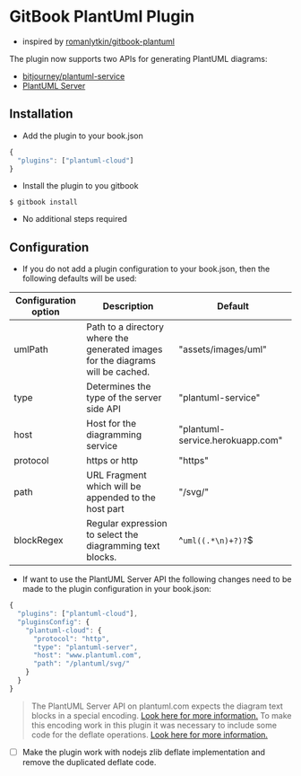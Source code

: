# GitBook PlantUml Plugin

* inspired by [romanlytkin/gitbook-plantuml](https://github.com/romanlytkin/gitbook-plantuml)

The plugin now supports two APIs for generating PlantUML diagrams:
* [bitjourney/plantuml-service](https://github.com/bitjourney/plantuml-service)
* [PlantUML Server](http://www.plantuml.com/plantuml/)


## Installation

* Add the plugin to your book.json

```js
{
  "plugins": ["plantuml-cloud"]
}
```

* Install the plugin to you gitbook 

```$ gitbook install```

* No additional steps required

## Configuration

* If you do not add a plugin configuration to your book.json, then the following defaults will be used:

| Configuration option | Description | Default | 
| -------------------- | ----------- | ------- |
| umlPath | Path to a directory where the generated images for the diagrams will be cached. | "assets/images/uml" | 
| type | Determines the type of the server side API | "plantuml-service" | 
| host | Host for the diagramming service | "plantuml-service.herokuapp.com" | 
| protocol | https or http | "https" | 
| path | URL Fragment which will be appended to the host part | "/svg/" | 
| blockRegex | Regular expression to select the diagramming text blocks. | ^```uml((.*\n)+?)?```$ |

* If want to use the PlantUML Server API the following changes need to be made to the plugin configuration in your book.json:

```js
{
  "plugins": ["plantuml-cloud"],
  "pluginsConfig": {
    "plantuml-cloud": {
      "protocol": "http",
      "type": "plantuml-server",
      "host": "www.plantuml.com",
      "path": "/plantuml/svg/"
    }
  }
}
```

> The PlantUML Server API on plantuml.com expects the diagram text blocks in a special encoding. [Look here for more information.](http://plantuml.com/pte)
> To make this encoding work in this plugin it was necessary to include some code for the deflate operations. [Look here for more information.](https://github.com/johan/js-deflate)

* [ ] Make the plugin work with nodejs zlib deflate implementation and remove the duplicated deflate code.
